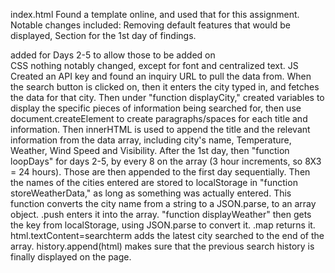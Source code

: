 index.html
Found a template online, and used that for this assignment. 
Notable changes included: 
Removing default features that would be displayed,
Section for the 1st day of findings.
<div>added for Days 2-5 to allow those to be added on</div>
CSS nothing notably changed, except for font and centralized text.
JS Created an API key and found an inquiry URL to pull the data from.
When the search button is clicked on, then it enters the city typed in, and fetches the data for that city. 
Then under "function displayCity," created variables to display the specific pieces of information being searched for, then use document.createElement to create paragraphs/spaces for each title and information.
Then innerHTML is used to append the title and the relevant information from the data array, including city's name, Temperature, Weather, Wind Speed and Visibility.
After the 1st day, then "function loopDays" for days 2-5, by every 8 on the array (3 hour increments, so 8X3 = 24 hours). Those are then appended to the first day sequentially.
Then the names of the cities entered are stored to localStorage in "function storeWeatherData," as long as something was actually entered. This function converts the city name from a string to a JSON.parse, to an array object.
.push enters it into the array.
"function displayWeather" then gets the key from localStorage, using JSON.parse to convert it. .map returns it.
html.textContent=searchterm adds the latest city searched to the end of the array.
history.append(html) makes sure that the previous search history is finally displayed on the page.
